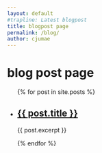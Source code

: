 ```yaml
---
layout: default
#trapline: Latest blogpost
title: blogpost page
permalink: /blog/
author: cjumae
---
```

# blog post page

<ul>
  {% for post in site.posts %}
    <li>
      <h2><a href="{{ post.url }}">{{ post.title }}</a></h2>
      <p>{{ post.excerpt }}</p>
    </li>
  {% endfor %}
</ul>
